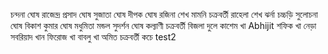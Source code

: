 চন্দনা ঘোষ 
রাজেন্দ্র প্রসাদ ঘোষ 
সুজাতা ঘোষ
দীপক ঘোষ
রজিনা শেখ
মামনি চক্রবর্তী
রাহেলা শেখ
ঝর্না চচ্চড়ি
সুলোচনা ঘোষ
বিকাশ কুমার ঘোষ
মধুমিতা মন্ডল
সুদর্শন ঘোষ
কল্যাণী চক্রবর্তী
বিজলা দুলে
কাশেম খা 
Abhijit
শফিক খা
নেড়া
সবরিয়াদ খান
ফিরোজ খা
বাবলু খা
অমিত চক্রবর্তী
কচে
test2